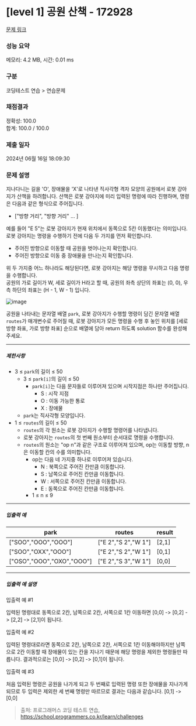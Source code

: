 # [level 1] 공원 산책 - 172928 

[문제 링크](https://school.programmers.co.kr/learn/courses/30/lessons/172928?language=go) 

### 성능 요약

메모리: 4.2 MB, 시간: 0.01 ms

### 구분

코딩테스트 연습 > 연습문제

### 채점결과

정확성: 100.0<br/>합계: 100.0 / 100.0

### 제출 일자

2024년 06월 16일 18:09:30

### 문제 설명

<p>지나다니는 길을 'O', 장애물을 'X'로 나타낸 직사각형 격자 모양의 공원에서 로봇 강아지가 산책을 하려합니다. 산책은 로봇 강아지에 미리 입력된 명령에 따라 진행하며, 명령은 다음과 같은 형식으로 주어집니다.</p>

<ul>
<li>["방향 거리", "방향 거리" … ]</li>
</ul>

<p>예를 들어 "E 5"는 로봇 강아지가 현재 위치에서 동쪽으로 5칸 이동했다는 의미입니다. 로봇 강아지는 명령을 수행하기 전에 다음 두 가지를 먼저 확인합니다.</p>

<ul>
<li>주어진 방향으로 이동할 때 공원을 벗어나는지 확인합니다.</li>
<li>주어진 방향으로 이동 중 장애물을 만나는지 확인합니다.</li>
</ul>

<p>위 두 가지중 어느 하나라도 해당된다면, 로봇 강아지는 해당 명령을 무시하고 다음 명령을 수행합니다.<br>
공원의 가로 길이가 W, 세로 길이가 H라고 할 때, 공원의 좌측 상단의 좌표는 (0, 0), 우측 하단의 좌표는 (H - 1, W - 1) 입니다.</p>

<p><img src="https://user-images.githubusercontent.com/62426665/217702316-1bd5d3ba-c1d7-4133-bfb5-36bdc85a08ba.png" title="" alt="image"></p>

<p>공원을 나타내는 문자열 배열 <code>park</code>, 로봇 강아지가 수행할 명령이 담긴 문자열 배열 <code>routes</code>가 매개변수로 주어질 때, 로봇 강아지가 모든 명령을 수행 후 놓인 위치를 [세로 방향 좌표, 가로 방향 좌표] 순으로 배열에 담아 return 하도록 solution 함수를 완성해주세요.</p>

<hr>

<h5>제한사항</h5>

<ul>
<li>3 ≤ <code>park</code>의 길이 ≤ 50

<ul>
<li>3 ≤ <code>park[i]</code>의 길이 ≤ 50

<ul>
<li><code>park[i]</code>는 다음 문자들로 이루어져 있으며 시작지점은 하나만 주어집니다.

<ul>
<li>S : 시작 지점</li>
<li>O : 이동 가능한 통로</li>
<li>X : 장애물</li>
</ul></li>
</ul></li>
<li><code>park</code>는 직사각형 모양입니다.</li>
</ul></li>
<li>1 ≤ <code>routes</code>의 길이 ≤ 50

<ul>
<li><code>routes</code>의 각 원소는 로봇 강아지가 수행할 명령어를 나타냅니다.</li>
<li>로봇 강아지는 <code>routes</code>의 첫 번째 원소부터 순서대로 명령을 수행합니다.</li>
<li><code>routes</code>의 원소는 "op n"과 같은 구조로 이루어져 있으며, op는 이동할 방향, n은 이동할 칸의 수를 의미합니다.

<ul>
<li>op는 다음 네 가지중 하나로 이루어져 있습니다.

<ul>
<li>N : 북쪽으로 주어진 칸만큼 이동합니다.</li>
<li>S : 남쪽으로 주어진 칸만큼 이동합니다.</li>
<li>W : 서쪽으로 주어진 칸만큼 이동합니다.</li>
<li>E : 동쪽으로 주어진 칸만큼 이동합니다.</li>
</ul></li>
<li>1 ≤ n ≤ 9</li>
</ul></li>
</ul></li>
</ul>

<hr>

<h5>입출력 예</h5>
<table class="table">
        <thead><tr>
<th>park</th>
<th>routes</th>
<th>result</th>
</tr>
</thead>
        <tbody><tr>
<td>["SOO","OOO","OOO"]</td>
<td>["E 2","S 2","W 1"]</td>
<td>[2,1]</td>
</tr>
<tr>
<td>["SOO","OXX","OOO"]</td>
<td>["E 2","S 2","W 1"]</td>
<td>[0,1]</td>
</tr>
<tr>
<td>["OSO","OOO","OXO","OOO"]</td>
<td>["E 2","S 3","W 1"]</td>
<td>[0,0]</td>
</tr>
</tbody>
      </table>
<hr>

<h5>입출력 예 설명</h5>

<p>입출력 예 #1</p>

<p>입력된 명령대로 동쪽으로 2칸, 남쪽으로 2칸, 서쪽으로 1칸 이동하면 [0,0] -&gt; [0,2] -&gt; [2,2] -&gt; [2,1]이 됩니다.</p>

<p>입출력 예 #2</p>

<p>입력된 명령대로라면 동쪽으로 2칸, 남쪽으로 2칸, 서쪽으로 1칸 이동해야하지만 남쪽으로 2칸 이동할 때 장애물이 있는 칸을 지나기 때문에 해당 명령을 제외한 명령들만 따릅니다. 결과적으로는 [0,0] -&gt; [0,2] -&gt; [0,1]이 됩니다.</p>

<p>입출력 예 #3</p>

<p>처음 입력된 명령은 공원을 나가게 되고 두 번째로 입력된 명령 또한 장애물을 지나가게 되므로 두 입력은 제외한 세 번째 명령만 따르므로 결과는 다음과 같습니다. [0,1] -&gt; [0,0]</p>


> 출처: 프로그래머스 코딩 테스트 연습, https://school.programmers.co.kr/learn/challenges